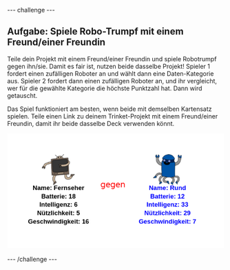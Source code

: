 \--- challenge \---

## Aufgabe: Spiele Robo-Trumpf mit einem Freund/einer Freundin

Teile dein Projekt mit einem Freund/einer Freundin und spiele Robotrumpf gegen ihn/sie. Damit es fair ist, nutzen beide dasselbe Projekt! Spieler 1 fordert einen zufälligen Roboter an und wählt dann eine Daten-Kategorie aus. Spieler 2 fordert dann einen zufälligen Roboter an, und ihr vergleicht, wer für die gewählte Kategorie die höchste Punktzahl hat. Dann wird getauscht.

Das Spiel funktioniert am besten, wenn beide mit demselben Kartensatz spielen. Teile einen Link zu deinem Trinket-Projekt mit einem Freund/einer Freundin, damit ihr beide dasselbe Deck verwenden könnt.

![screenshot](images/robotrumps-play.png)

\--- /challenge \---